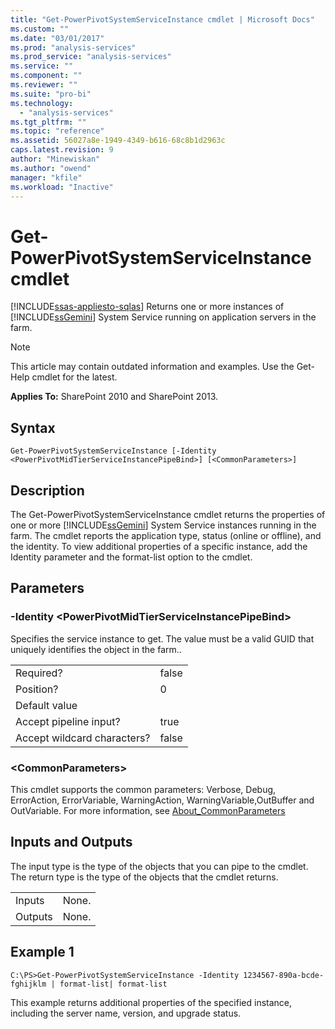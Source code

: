 ```yaml
---
title: "Get-PowerPivotSystemServiceInstance cmdlet | Microsoft Docs"
ms.custom: ""
ms.date: "03/01/2017"
ms.prod: "analysis-services"
ms.prod_service: "analysis-services"
ms.service: ""
ms.component: ""
ms.reviewer: ""
ms.suite: "pro-bi"
ms.technology: 
  - "analysis-services"
ms.tgt_pltfrm: ""
ms.topic: "reference"
ms.assetid: 56027a8e-1949-4349-b616-68c8b1d2963c
caps.latest.revision: 9
author: "Minewiskan"
ms.author: "owend"
manager: "kfile"
ms.workload: "Inactive"
---
```

# Get-PowerPivotSystemServiceInstance cmdlet
[!INCLUDE[ssas-appliesto-sqlas](../../includes/ssas-appliesto-sqlas.md)]
  Returns one or more instances of [!INCLUDE[ssGemini](../../includes/ssgemini-md.md)] System Service running on application servers in the farm.  

>[!NOTE] 
>This article may contain outdated information and examples. Use the Get-Help cmdlet for the latest.
  
 **Applies To:** SharePoint 2010 and SharePoint 2013.  
  
## Syntax  
  
```  
Get-PowerPivotSystemServiceInstance [-Identity <PowerPivotMidTierServiceInstancePipeBind>] [<CommonParameters>]  
```  
  
## Description  
 The Get-PowerPivotSystemServiceInstance cmdlet returns the properties of one or more [!INCLUDE[ssGemini](../../includes/ssgemini-md.md)] System Service instances running in the farm. The cmdlet reports the application type, status (online or offline), and the identity. To view additional properties of a specific instance, add the Identity parameter and the format-list option to the cmdlet.  
  
## Parameters  
  
### -Identity \<PowerPivotMidTierServiceInstancePipeBind>  
 Specifies the service instance to get. The value must be a valid GUID that uniquely identifies the object in the farm..  
  
|||  
|-|-|  
|Required?|false|  
|Position?|0|  
|Default value||  
|Accept pipeline input?|true|  
|Accept wildcard characters?|false|  
  
### \<CommonParameters>  
 This cmdlet supports the common parameters: Verbose, Debug, ErrorAction, ErrorVariable, WarningAction, WarningVariable,OutBuffer and OutVariable. For more information, see [About_CommonParameters](http://go.microsoft.com/fwlink/?linkID=227825)  
  
## Inputs and Outputs  
 The input type is the type of the objects that you can pipe to the cmdlet. The return type is the type of the objects that the cmdlet returns.  
  
|||  
|-|-|  
|Inputs|None.|  
|Outputs|None.|  
  
## Example 1  
  
```  
C:\PS>Get-PowerPivotSystemServiceInstance -Identity 1234567-890a-bcde-fghijklm | format-list| format-list  
```  
  
 This example returns additional properties of the specified instance, including the server name, version, and upgrade status.  
  
  
